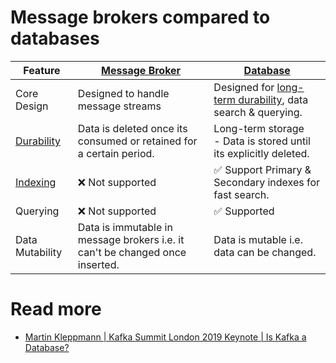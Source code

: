 # Message brokers compared to databases

| Feature                                                                     | [Message Broker](Readme.md)                                                  | [Database](../3_DatabaseServices)                                                                                  |
|-----------------------------------------------------------------------------|------------------------------------------------------------------------------|--------------------------------------------------------------------------------------------------------------------|
| Core Design                                                                 | Designed to handle message streams                                           | Designed for [long-term durability](../3_DatabaseServices/1_ACIDTransactions/Durability.md), data search & querying. |
| [Durability](../3_DatabaseServices/1_ACIDTransactions/Durability.md)          | Data is deleted once its consumed or retained for a certain period.          | Long-term storage<br/>- Data is stored until its explicitly deleted.                                               |
| [Indexing](../3_DatabaseServices/5_DatabaseInternals/Indexing.md) | :x: Not supported                                                            | :white_check_mark: Support Primary & Secondary indexes for fast search.                                            |
| Querying                                                                    | :x: Not supported                                                            | :white_check_mark: Supported                                                                                       |
| Data Mutability                                                             | Data is immutable in message brokers i.e. it can't be changed once inserted. | Data is mutable i.e. data can be changed.                                                                          |

# Read more
- [Martin Kleppmann | Kafka Summit London 2019 Keynote | Is Kafka a Database?](https://youtu.be/BuE6JvQE_CY)